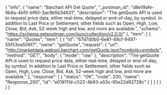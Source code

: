 {
  "info": {
    "name": "Barchart API Get Quote",
    "_postman_id": "d8e19afe-9b8a-4bf0-bf60-3ac9b5b34631",
    "description": "The getQuote API is used to request price data, either real-time, delayed or end-of-day, by symbol. In addition to Last Price or Settlement, other fields such as Open, High, Low, Close, Bid, Ask, 52-week high and low, and more are available.",
    "schema": "https://schema.getpostman.com/json/collection/v2.0.0/"
  },
  "item": [
    {
      "name": "Quotes",
      "item": [
        {
          "id": "67d7d0b0-6e81-49cf-9497-55f53ea506f7",
          "name": "getQuote",
          "request": {
            "url": "http://marketdata.websol.barchart.com/getQuote.json?symbols=symbols",
            "method": "GET",
            "body": {
              "mode": "raw"
            },
            "description": "The getQuote API is used to request price data, either real-time, delayed or end-of-day, by symbol. In addition to Last Price or Settlement, other fields such as Open, High, Low, Close, Bid, Ask, 52-week high and low, and more are available."
          },
          "response": [
            {
              "status": "OK",
              "code": 200,
              "name": "Response_200",
              "id": "e019111d-c522-4b93-a53c-95e22d92728c"
            }
          ]
        }
      ]
    }
  ]
}